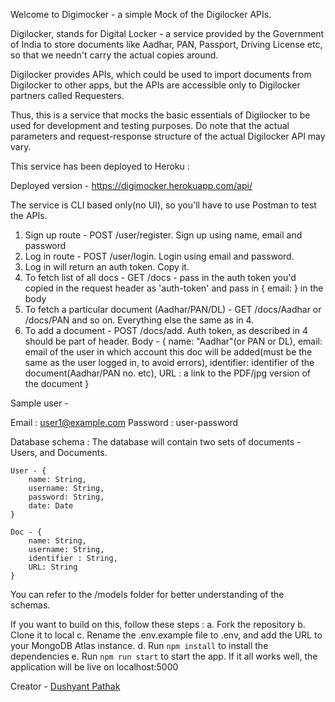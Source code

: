 Welcome to Digimocker - a simple Mock of the Digilocker APIs.

Digilocker, stands for Digital Locker - a service provided by the Government of India to store documents like Aadhar, PAN, Passport, Driving License etc, so that we needn't carry the actual copies around.

Digilocker provides APIs, which could be used to import documents from Digilocker to other apps, but the APIs are accessible only to Digilocker partners called Requesters.

Thus, this is a service that mocks the basic essentials of Digilocker to be used for development and testing purposes. Do note that the actual parameters and request-response structure of the actual Digilocker API may vary. 

This service has been deployed to Heroku : 

Deployed version - https://digimocker.herokuapp.com/api/

The service is CLI based only(no UI), so you'll have to use Postman to test the APIs.

1. Sign up route - POST /user/register. Sign up using name, email and password
2. Log in route - POST /user/login. Login using email and password.
3. Log in will return an auth token. Copy it.
4. To fetch list of all docs - GET /docs - pass in the auth token you'd copied in the request header as 'auth-token' and pass in { email: <your-login-email> } in the body
5. To fetch a particular document (Aadhar/PAN/DL) - GET /docs/Aadhar or /docs/PAN and so on. Everything else the same as in 4.
6. To add a document - POST /docs/add. Auth token, as described in 4 should be part of header. Body - 
{
    name: "Aadhar"(or PAN or DL),
    email: email of the user in which account this doc will be added(must be the same as the user logged in, to avoid errors),
    identifier: identifier of the document(Aadhar/PAN no. etc),
    URL : a link to the PDF/jpg version of the document
}

Sample user - 

Email : user1@example.com
Password : user-password

Database schema : 
    The database will contain two sets of documents - Users, and Documents.
    
    User - {
        name: String,
        username: String,
        password: String,
        date: Date
    }

    Doc - {
        name: String,
        username: String,
        identifier : String,
        URL: String
    }
    
You can refer to the /models folder for better understanding of the schemas.

If you want to build on this, follow these steps : 
    a. Fork the repository
    b. Clone it to local
    c. Rename the .env.example file to .env, and add the URL to your MongoDB Atlas instance.
    d. Run `npm install` to install the dependencies
    e. Run `npm run start` to start the app. If it all works well, the application will be live on localhost:5000


Creator - [Dushyant Pathak](mailto:dushyant.pathak@crio-users.in)
